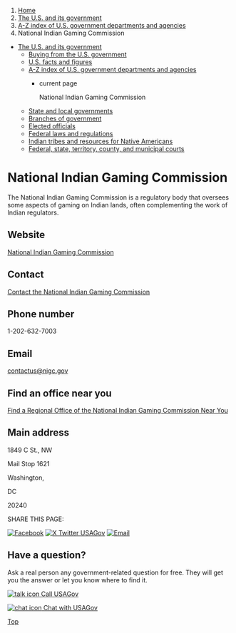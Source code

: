 1. [Home](/)
2. [The U.S. and its government](/about-the-us)
3. [A-Z index of U.S. government departments and agencies](/agency-index)
4. National Indian Gaming Commission

* [The U.S. and its government](/about-the-us)
  + [Buying from the U.S. government](/buy-from-government)
  + [U.S. facts and figures](/facts-figures)
  + [A-Z index of U.S. government departments and agencies](/agency-index)
    - current page

      National Indian Gaming Commission
  + [State and local governments](/state-local-governments)
  + [Branches of government](/branches-of-government)
  + [Elected officials](/elected-officials)
  + [Federal laws and regulations](/laws-and-regulations)
  + [Indian tribes and resources for Native Americans](/tribes)
  + [Federal, state, territory, county, and municipal courts](/courts)

National Indian Gaming Commission
=================================

The National Indian Gaming Commission is a regulatory body that oversees some aspects of gaming on Indian lands, often complementing the work of Indian regulators.

Website
-------

[National Indian Gaming Commission](https://www.nigc.gov/)

Contact
-------

[Contact the National Indian Gaming Commission](https://www.nigc.gov/commission/contact-nigc/)

Phone number
------------

1-202-632-7003

Email
-----

[contactus@nigc.gov](mailto:contactus@nigc.gov)

Find an office near you
-----------------------

[Find a Regional Office of the National Indian Gaming Commission Near You](https://www.nigc.gov/compliance/regional-offices)

Main address
------------

1849 C St., NW
  

Mail Stop 1621
  

Washington,

DC

20240

SHARE THIS PAGE:

[![Facebook](/themes/custom/usagov/images/social-media-icons/Facebook_Icon.svg)](https://www.facebook.com/sharer/sharer.php?u=https://www.usa.gov/agencies/national-indian-gaming-commission&v=3)
[![X Twitter USAGov](/themes/custom/usagov/images/social-media-icons/X_Twitter_Icon.svg?version=2)](https://twitter.com/intent/tweet?source=webclient&text=https://www.usa.gov/agencies/national-indian-gaming-commission)
[![Email](/themes/custom/usagov/images/social-media-icons/Email_Icon.svg?version=2)](mailto:?subject=https://www.usa.gov/agencies/national-indian-gaming-commission)

Have a question?
----------------

Ask a real person any government-related question for free. They will get you the answer or let you know where to find it.

[![talk icon](/themes/custom/usagov/images/ICONS_talk.png)
Call USAGov](/phone)

[![chat icon](/themes/custom/usagov/images/ICONS_chat.png)
Chat with USAGov](/chat)

[Top](#main-content)
